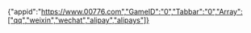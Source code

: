 {"appid":"https://www.00776.com","GameID":"0","Tabbar":"0","Array":["qq","weixin","wechat","alipay","alipays"]}
